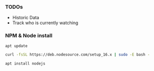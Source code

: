 ### TODOs
- Historic Data
- Track who is currently watching

### NPM & Node install
```bash
apt update

curl -fsSL https://deb.nodesource.com/setup_16.x | sudo -E bash -

apt install nodejs
```